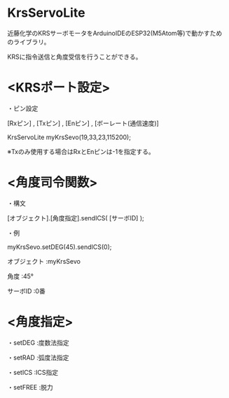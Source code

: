 # KrsServoLite
近藤化学のKRSサーボモータをArduinoIDEのESP32(M5Atom等)で動かすためのライブラリ。

KRSに指令送信と角度受信を行うことができる。

#  <KRSポート設定> 
・ピン設定

 [Rxピン] , [Txピン] , [Enピン] , [ボーレート(通信速度)] 
 
KrsServoLite myKrsSevo(19,33,23,115200);

※Txのみ使用する場合はRxとEnピンは-1を指定する。


# <角度司令関数>
 
・構文

[オブジェクト].[角度指定].sendICS( [サーボID] );

・例

myKrsSevo.setDEG(45).sendICS(0);

オブジェクト  :myKrsSevo

角度         :45°

サーボID     :0番


# <角度指定>
 
・setDEG  :度数法指定

・setRAD  :弧度法指定

・setICS  :ICS指定

・setFREE :脱力

